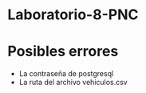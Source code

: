 # Laboratorio-8-PNC

# Posibles errores
* La contraseña de postgresql
* La ruta del archivo vehiculos.csv
